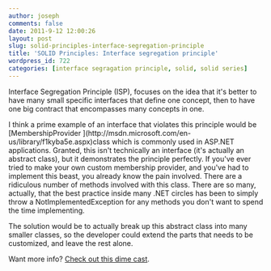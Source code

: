 ```yaml
---
author: joseph
comments: false
date: 2011-9-12 12:00:26
layout: post
slug: solid-principles-interface-segregation-principle
title: 'SOLID Principles: Interface segregation principle'
wordpress_id: 722
categories: [interface segragation principle, solid, solid series]
---
```


Interface Segregation Principle (ISP), focuses on the idea that it's better to have many small specific interfaces that define one concept, then to have one big contract that encompasses many concepts in one.

<!-- more -->I think a prime example of an interface that violates this principle would be [MembershipProvider ](http://msdn.microsoft.com/en-us/library/f1kyba5e.aspx)class which is commonly used in ASP.NET applications. Granted, this isn't technically an interface (it's actually an abstract class), but it demonstrates the principle perfectly. If you've ever tried to make your own custom membership provider, and you've had to implement this beast, you already know the pain involved. There are a ridiculous number of methods involved with this class. There are so many, actually, that the best practice inside many .NET circles has been to simply throw a NotImplementedException for any methods you don't want to spend the time implementing.

The solution would be to actually break up this abstract class into many smaller classes, so the developer could extend the parts that needs to be customized, and leave the rest alone.

Want more info? [Check out this dime cast](http://www.dimecasts.net/Content/WatchEpisode/94).
